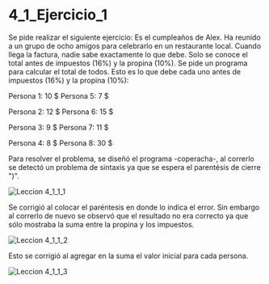 # 4_1_Ejercicio_1

Se pide realizar el siguiente ejercicio: Es el cumpleaños de Alex. Ha reunido a un grupo de ocho amigos para celebrarlo en un restaurante local. Cuando llega la factura, nadie sabe exactamente lo que debe. Solo se conoce el total antes de impuestos (16%) y la propina (10%). Se pide un programa para calcular el total de todos.
Esto es lo que debe cada uno antes de impuestos (16%) y la propina (10%):

Persona 1: 10 $  Persona 5: 7 $ 

Persona 2: 12 $  Persona 6: 15 $

Persona 3: 9 $  Persona 7: 11 $ 

Persona 4: 8 $  Persona 8: 30 $

Para resolver el problema, se diseñó el programa -coperacha-, al correrlo se detectó un problema de sintaxis ya que se espera el parentésis de cierre ")".

![Leccion 4_1_1_1](https://user-images.githubusercontent.com/54320247/64640998-d7482a80-d3d0-11e9-9353-845d83bffa27.jpg)

Se corrigió al colocar el paréntesis en donde lo indica el error. Sin embargo al correrlo de nuevo se observó que el resultado no era correcto ya que sólo mostraba la suma entre la propina y los impuestos.

![Leccion 4_1_1_2](https://user-images.githubusercontent.com/54320247/64641001-dadbb180-d3d0-11e9-8196-5e20d5857175.jpg)

Esto se corrigió al agregar en la suma el valor inicial para cada persona.

![Leccion 4_1_1_3](https://user-images.githubusercontent.com/54320247/64641004-dca57500-d3d0-11e9-9614-1106ca5b74b8.jpg)

